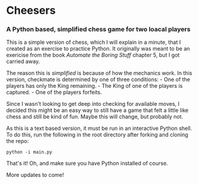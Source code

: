 # Cheesers
### A Python based, simplified chess game for two loacal players

This is a simple version of chess, which I will explain in a minute, that I created as an exercise to practice Python.
It originally was meant to be an exericise from the book <em>Automate the Boring Stuff</em> chapter 5, but I got carried
away.

The reason this is <em>simplified</em> is because of how the mechanics work. In this version, checkmate is determined by
one of three conditions:
    - One of the players has only the King remaining.
    - The King of one of the players is captured.
    - One of the players forfeits.

Since I wasn't looking to get deep into checking for available moves, I decided this might be an easy way to still have
a game that felt a little like chess and still be kind of fun. Maybe this will change, but probably not.

As this is a text based version, it must be run in an interactive Python shell. 
To do this, run the following in the root directory after forking and cloning the repo:

`python -i main.py`

That's it! Oh, and make sure you have Python installed of course. 

More updates to come!


